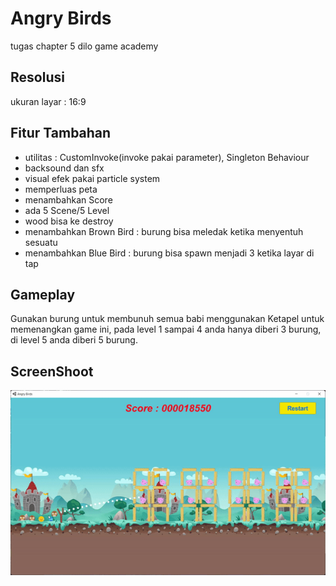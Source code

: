 # Angry Birds
 tugas chapter 5 dilo game academy
 
 ## Resolusi
 ukuran layar : 16:9
 
 ## Fitur Tambahan
 - utilitas : CustomInvoke(invoke pakai parameter), Singleton Behaviour
 - backsound dan sfx
 - visual efek pakai particle system
 - memperluas peta
 - menambahkan Score
 - ada 5 Scene/5 Level
 - wood bisa ke destroy
 - menambahkan Brown Bird : burung bisa meledak ketika menyentuh sesuatu
 - menambahkan Blue Bird  : burung bisa spawn menjadi 3 ketika layar di tap

## Gameplay
Gunakan burung untuk membunuh semua babi menggunakan Ketapel untuk memenangkan game ini, pada level 1 sampai 4 anda hanya diberi 3 burung, di level 5 anda diberi 5 burung.

## ScreenShoot
![](https://github.com/yashlan/Angry-Birds/blob/main/ss/ss1.gif)
